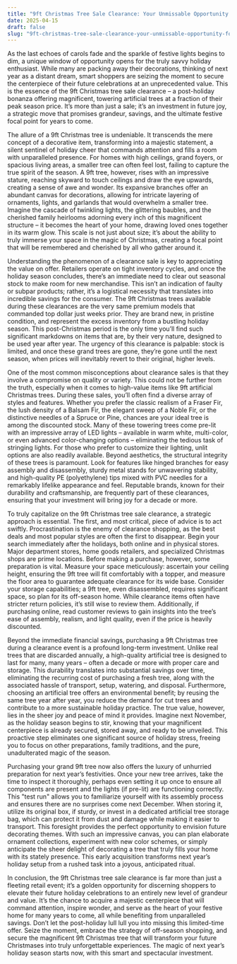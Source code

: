 ```yaml
---
title: "9ft Christmas Tree Sale Clearance: Your Unmissable Opportunity for Grand Holiday Magic"
date: 2025-04-15
draft: false
slug: "9ft-christmas-tree-sale-clearance-your-unmissable-opportunity-for-grand-holiday-magic" 
---
```


As the last echoes of carols fade and the sparkle of festive lights begins to dim, a unique window of opportunity opens for the truly savvy holiday enthusiast. While many are packing away their decorations, thinking of next year as a distant dream, smart shoppers are seizing the moment to secure the centerpiece of their future celebrations at an unprecedented value. This is the essence of the 9ft Christmas tree sale clearance – a post-holiday bonanza offering magnificent, towering artificial trees at a fraction of their peak season price. It’s more than just a sale; it’s an investment in future joy, a strategic move that promises grandeur, savings, and the ultimate festive focal point for years to come.

The allure of a 9ft Christmas tree is undeniable. It transcends the mere concept of a decorative item, transforming into a majestic statement, a silent sentinel of holiday cheer that commands attention and fills a room with unparalleled presence. For homes with high ceilings, grand foyers, or spacious living areas, a smaller tree can often feel lost, failing to capture the true spirit of the season. A 9ft tree, however, rises with an impressive stature, reaching skyward to touch ceilings and draw the eye upwards, creating a sense of awe and wonder. Its expansive branches offer an abundant canvas for decorations, allowing for intricate layering of ornaments, lights, and garlands that would overwhelm a smaller tree. Imagine the cascade of twinkling lights, the glittering baubles, and the cherished family heirlooms adorning every inch of this magnificent structure – it becomes the heart of your home, drawing loved ones together in its warm glow. This scale is not just about size; it’s about the ability to truly immerse your space in the magic of Christmas, creating a focal point that will be remembered and cherished by all who gather around it.

Understanding the phenomenon of a clearance sale is key to appreciating the value on offer. Retailers operate on tight inventory cycles, and once the holiday season concludes, there’s an immediate need to clear out seasonal stock to make room for new merchandise. This isn’t an indication of faulty or subpar products; rather, it’s a logistical necessity that translates into incredible savings for the consumer. The 9ft Christmas trees available during these clearances are the very same premium models that commanded top dollar just weeks prior. They are brand new, in pristine condition, and represent the excess inventory from a bustling holiday season. This post-Christmas period is the only time you’ll find such significant markdowns on items that are, by their very nature, designed to be used year after year. The urgency of this clearance is palpable: stock is limited, and once these grand trees are gone, they’re gone until the next season, when prices will inevitably revert to their original, higher levels.

One of the most common misconceptions about clearance sales is that they involve a compromise on quality or variety. This could not be further from the truth, especially when it comes to high-value items like 9ft artificial Christmas trees. During these sales, you’ll often find a diverse array of styles and features. Whether you prefer the classic realism of a Fraser Fir, the lush density of a Balsam Fir, the elegant sweep of a Noble Fir, or the distinctive needles of a Spruce or Pine, chances are your ideal tree is among the discounted stock. Many of these towering trees come pre-lit with an impressive array of LED lights – available in warm white, multi-color, or even advanced color-changing options – eliminating the tedious task of stringing lights. For those who prefer to customize their lighting, unlit options are also readily available. Beyond aesthetics, the structural integrity of these trees is paramount. Look for features like hinged branches for easy assembly and disassembly, sturdy metal stands for unwavering stability, and high-quality PE (polyethylene) tips mixed with PVC needles for a remarkably lifelike appearance and feel. Reputable brands, known for their durability and craftsmanship, are frequently part of these clearances, ensuring that your investment will bring joy for a decade or more.

To truly capitalize on the 9ft Christmas tree sale clearance, a strategic approach is essential. The first, and most critical, piece of advice is to act swiftly. Procrastination is the enemy of clearance shopping, as the best deals and most popular styles are often the first to disappear. Begin your search immediately after the holidays, both online and in physical stores. Major department stores, home goods retailers, and specialized Christmas shops are prime locations. Before making a purchase, however, some preparation is vital. Measure your space meticulously: ascertain your ceiling height, ensuring the 9ft tree will fit comfortably with a topper, and measure the floor area to guarantee adequate clearance for its wide base. Consider your storage capabilities; a 9ft tree, even disassembled, requires significant space, so plan for its off-season home. While clearance items often have stricter return policies, it’s still wise to review them. Additionally, if purchasing online, read customer reviews to gain insights into the tree’s ease of assembly, realism, and light quality, even if the price is heavily discounted.

Beyond the immediate financial savings, purchasing a 9ft Christmas tree during a clearance event is a profound long-term investment. Unlike real trees that are discarded annually, a high-quality artificial tree is designed to last for many, many years – often a decade or more with proper care and storage. This durability translates into substantial savings over time, eliminating the recurring cost of purchasing a fresh tree, along with the associated hassle of transport, setup, watering, and disposal. Furthermore, choosing an artificial tree offers an environmental benefit; by reusing the same tree year after year, you reduce the demand for cut trees and contribute to a more sustainable holiday practice. The true value, however, lies in the sheer joy and peace of mind it provides. Imagine next November, as the holiday season begins to stir, knowing that your magnificent centerpiece is already secured, stored away, and ready to be unveiled. This proactive step eliminates one significant source of holiday stress, freeing you to focus on other preparations, family traditions, and the pure, unadulterated magic of the season.

Purchasing your grand 9ft tree now also offers the luxury of unhurried preparation for next year’s festivities. Once your new tree arrives, take the time to inspect it thoroughly, perhaps even setting it up once to ensure all components are present and the lights (if pre-lit) are functioning correctly. This "test run" allows you to familiarize yourself with its assembly process and ensures there are no surprises come next December. When storing it, utilize its original box, if sturdy, or invest in a dedicated artificial tree storage bag, which can protect it from dust and damage while making it easier to transport. This foresight provides the perfect opportunity to envision future decorating themes. With such an impressive canvas, you can plan elaborate ornament collections, experiment with new color schemes, or simply anticipate the sheer delight of decorating a tree that truly fills your home with its stately presence. This early acquisition transforms next year’s holiday setup from a rushed task into a joyous, anticipated ritual.

In conclusion, the 9ft Christmas tree sale clearance is far more than just a fleeting retail event; it’s a golden opportunity for discerning shoppers to elevate their future holiday celebrations to an entirely new level of grandeur and value. It’s the chance to acquire a majestic centerpiece that will command attention, inspire wonder, and serve as the heart of your festive home for many years to come, all while benefiting from unparalleled savings. Don’t let the post-holiday lull lull you into missing this limited-time offer. Seize the moment, embrace the strategy of off-season shopping, and secure the magnificent 9ft Christmas tree that will transform your future Christmases into truly unforgettable experiences. The magic of next year’s holiday season starts now, with this smart and spectacular investment.